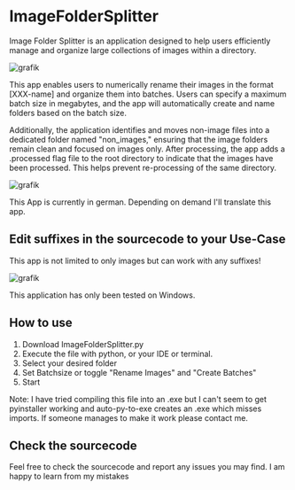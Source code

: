 # ImageFolderSplitter
Image Folder Splitter is an application designed to help users efficiently manage and organize large collections of images within a directory.

![grafik](https://github.com/user-attachments/assets/90c59d5b-b486-44ab-b7f5-e21078e67118)

This app enables users to numerically rename their images in the format [XXX-name] and organize them into batches. Users can specify a maximum batch size in megabytes, 
and the app will automatically create and name folders based on the batch size.

Additionally, the application identifies and moves non-image files into a dedicated folder named "non_images," ensuring that the image folders remain clean and focused on images only.
After processing, the app adds a .processed flag file to the root directory to indicate that the images have been processed. This helps prevent re-processing of the same directory.

![grafik](https://github.com/user-attachments/assets/5664f2fd-57f3-46c7-8c3b-13cf65cfcd8c)



This App is currently in german. Depending on demand I'll translate this app.

## Edit suffixes in the sourcecode to your Use-Case
This app is not limited to only images but can work with any suffixes!

![grafik](https://github.com/user-attachments/assets/5c2c709e-21c7-4e50-830a-7cab309f1ba1)

This application has only been tested on Windows.

## How to use
1. Download ImageFolderSplitter.py
2. Execute the file with python, or your IDE or terminal.
3. Select your desired folder
4. Set Batchsize or toggle "Rename Images" and "Create Batches"
5. Start

Note: I have tried compiling this file into an .exe but I can't seem to get pyinstaller working and auto-py-to-exe creates an .exe which misses imports.
If someone manages to make it work please contact me.

## Check the sourcecode
Feel free to check the sourcecode and report any issues you may find. I am happy to learn from my mistakes



